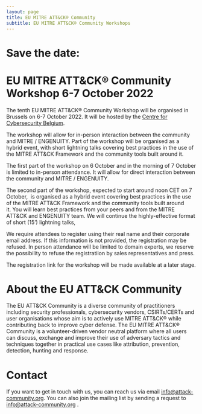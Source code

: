 ```yaml
---
layout: page
title: EU MITRE ATT&CK® Community
subtitle: EU MITRE ATT&CK® Community Workshops
---
```


# Save the date: 
# EU MITRE ATT&CK® Community Workshop 6-7 October 2022

The tenth EU MITRE ATT&CK® Community Workshop will be organised in Brussels on 6-7 October 2022. It will be hosted by the <a href="https://ccb.belgium.be/en"> Centre for Cybersecurity Belgium</a>. 

The workshop will allow for in-person interaction between the community and MITRE / ENGENUITY. Part of the workshop will be organised as a hybrid event, with short lightning talks covering best practices in the use of the MITRE ATT&CK Framework and the community tools built around it.

The first part of the workshop on 6 October and in the morning of 7 October is limited to in-person attendance. It will allow for direct interaction between the community and MITRE / ENGENUITY.

The second part of the workshop, expected to start around noon CET on 7 October,  is organised as a hybrid event covering best practices in the use of the MITRE ATT&CK Framework and the community tools built around it. You will learn best practices from your peers and from the MITRE ATT&CK and ENGENUITY team. We will continue the highly-effective format of short (15’) lightning talks,

We require attendees to register using their real name and their corporate email address. If this information is not provided, the registration may be refused. In person attendance will be limited to domain experts, we reserve the possibility to refuse the registratiion by sales representatives and press.

The registration link for the workshop will be made available at a later stage. 

# About the EU ATT&CK Community

The EU ATT&CK Community is a diverse community of practitioners including security professionals, cybersecurity vendors, CSIRTs/CERTs and user organisations whose aim is to actively use MITRE ATT&CK® while contributing back to improve cyber defense. The EU MITRE ATT&CK® Community is a volunteer-driven vendor neutral platform where all users can discuss, exchange and improve their use of adversary tactics and techniques together in practical use cases like attribution, prevention, detection, hunting and response.

# Contact

If you want to get in touch with us, you can reach us via email info@attack-community.org. You can also join the mailing list by sending a request to info@attack-community.org .

